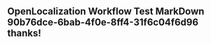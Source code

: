 <properties
ms.topic="hero-topic"
ms.test1="hero-topic"
ms.test2="test"/>


## OpenLocalization Workflow Test MarkDown 90b76dce-6bab-4f0e-8ff4-31f6c04f6d96 thanks!



<!--HONumber=Aug16_HO3-->


